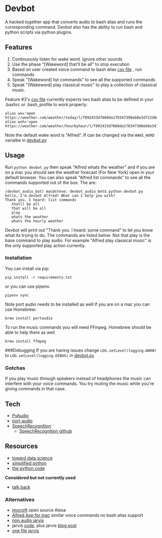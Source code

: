 # Devbot
A hacked together app that converts audio to bash alias and runs the corresponding 
command. Devbot also has the ability to run bash and python scripts via python 
plugins.


## Features
 1. Continuously listen for wake word. Ignore other sounds
 2. Use the phase "[Wakeword] that'll be all" to stop execution
 3. Based on user created voice command to bash alias [csv file](cmd_alias_map.csv)
 , run commands
 4. Speak "[Wakeword] list commands" to see all the supported commands
 5. Speak "[Wakeword] play classical music" to play a collection of classical music.
 
Feature #3's [csv file](cmd_alias_map.csv) currently expects two bash alias to be
defined in your .bashrc or .bash_profile to work properly:
```
alias wx='open https://weather.com/weather/today/l/f892433d7660da170347398eb8e3d722d8d362fe7dd15af16ce88324e1b96e70'
alias wxh='open https://weather.com/weather/hourbyhour/l/f892433d7660da170347398eb8e3d722d8d362fe7dd15af16ce88324e1b96e70'
```
Note the default wake word is "Alfred". If can be changed via the 
`WAKE_WORD` varialbe in [devbot.py](devbot.py)


## Usage 
Run `python devbot.py` then speak "Alfred whats the weather" and if you are on a
mac you should see the weather forecast (For New York) open in your default browser.
You can also speak "Alfred list commands" to see all the commands supported out of the
box. The are:
```
(devbot_audio_bot) mac@steve: devbot_audio_bot$ python devbot.py 
hello, I'm devbot Alfred! What can I help you with?
Thank you. I heard: list commands
   thatll be all
   that will be all
   play
   whats the weather
   whats the hourly weather
```
Devbot will print out "Thank you. I heard: some command" to let you know what
its trying to do. The commands are listed below. Not that play is the base command
to play audio. For example "Alfred play classical music" is
the only supported play action currently.

### Installation
You can install via pip: 
```
pip install -r requirements.txt
```
or you can use pipenv. 
```
pipenv sync
```
Note port audio needs to be installed as well
if you are on a mac you can use Homebrew:
```
brew install portaudio
```
To run the music commands you will need FFmpeg. Homebrew
should be able to help there as well
```
brew install ffmpeg
```


###Debugging 
If you are having issues change `LOG.setLevel(logging.WARN)` to
`LOG.setLevel(logging.DEBUG)` in [devbot.py](devbot.py)


### Gotchas
If you play music through speakers instead of headphones the music
can interfere with your voice commands. You try muting the music while you're
giving commands in that case.

 
## Tech
 * [PyAudio](https://pypi.org/project/PyAudio/)
 * [port audio](http://www.portaudio.com/)
 * [SpeechRecognition](https://pypi.org/project/SpeechRecognition/) 
    * [SpeechRecognition github](https://github.com/Uberi/speech_recognition)
       

 ## Resources
 * [toward data science](https://towardsdatascience.com/easy-speech-to-text-with-python-3df0d973b426)
 * [simplified python](https://www.simplifiedpython.net/speech-recognition-python/)
 * [the python code](https://www.thepythoncode.com/article/using-speech-recognition-to-convert-speech-to-text-python)

**Considered but not currently used**
 * [talk back](https://www.geeksforgeeks.org/convert-text-speech-python/)


### Alternatives
* [mycroft](https://mycroft.ai/) open source Alexa
* [Alfred App for mac](https://www.alfredapp.com/) similar voice commands
    no bash alias support
* [non audio jarvis](https://github.com/sukeesh/Jarvis)
* jarvis [code](https://github.com/GauravSingh9356/J.A.R.V.I.S),
plus jarvis [blog post](https://devophub.blogspot.com/2020/10/jarvis-v20-is-released-come-and.htmlg)
* [one file jarvis](https://github.com/ValentinGenard/Jarvis-artificial-intelligence)